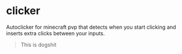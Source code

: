 # clicker

Autoclicker for minecraft pvp that detects when you start clicking and inserts extra clicks between your inputs.

> This is dogshit
